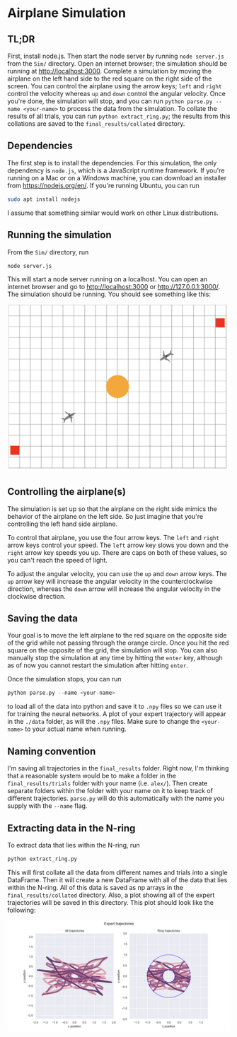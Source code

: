 # Airplane Simulation

## TL;DR

First, install node.js.  Then start the node server by running `node server.js` from the `Sim/` directory.  Open an internet browser; the simulation should be running at <http://localhost:3000>.  Complete a simulation by moving the airplane on the left hand side to the red square on the right side of the screen.  You can control the airplane using the arrow keys; `left` and `right` control the velocity whereas `up` and `down` control the angular velocity.  Once you're done, the simulation will stop, and you can run `python parse.py --name <your-name>` to process the data
from the simulation.  To collate the results of all trials, you can run `python extract_ring.py`; the results from this collations are saved to the `final_results/collated` directory.

## Dependencies

The first step is to install the dependencies.  For this simulation, the only
dependency is `node.js`, which is a JavaScript runtime framework.  If you're
running on a Mac or on a Windows machine, you can download an installer from
<https://nodejs.org/en/>.  If you're running Ubuntu, you can run

```bash
sudo apt install nodejs
```
I assume that something similar would work on other Linux distributions.

## Running the simulation

From the `Sim/` directory, run

```bash
node server.js
```
This will start a node server running on a localhost.  You can open an internet
browser and go to <http://localhost:3000> or <http://127.0.0.1:3000/>.  The simulation should be running.
You should see something like this:

![example sim](imgs/example_sim.png)

## Controlling the airplane(s)

The simulation is set up so that the airplane on the right side mimics the
behavior of the airplane on the left side.  So just imagine that you're controlling
the left hand side airplane.

To control that airplane, you use the four arrow keys.  The `left` and `right` arrow
keys control your speed.  The `left` arrow key slows you down and the `right` arrow key
speeds you up.  There are caps on both of these values, so you can't reach the speed
of light.

To adjust the angular velocity, you can use the `up` and `down` arrow keys.  The
`up` arrow key will increase the angular velocity in the counterclockwise direction,
whereas the `down` arrow will increase the angular velocity in the clockwise direction.

## Saving the data

Your goal is to move the left airplane to the red square on the opposite side of the
grid while not passing through the orange circle.  Once you hit the red square on
the opposite of the grid, the simulation will stop.  You can also manually stop the
simulation at any time by hitting the `enter` key, although as of now you cannot restart
the simulation after hitting `enter`.

Once the simulation stops, you can run

```python
python parse.py --name <your-name>
```

to load all of the data into python and save it to `.npy` files so we can use it
for training the neural networks.  A plot of your expert trajectory will appear
in the `./data` folder, as will the `.npy` files.  Make sure to change the `<your-name>`
to your actual name when running.

## Naming convention

I'm saving all trajectories in the `final_results` folder.  Right now, I'm thinking
that a reasonable system would be to make a folder in the `final_results/trials` folder
with your name (i.e. `alex/`).  Then create separate folders within the folder with your
name on it to keep track of different trajectories.  `parse.py` will do this
automatically with the name you supply with the `--name` flag.

## Extracting data in the N-ring

To extract data that lies within the N-ring, run

```python
python extract_ring.py
```

This will first collate all the data from different names and trials into a single DataFrame.  Then it will create a new DataFrame with all of the data that lies within the N-ring.  All of this data is saved as np arrays in the `final_results/collated` directory.  Also, a plot showing all of the expert trajectories will be saved in this directory.  This plot should look like the following:

![ring data](imgs/expert-traj.png)
